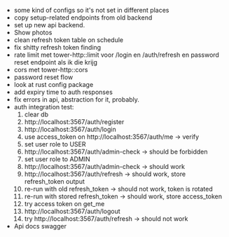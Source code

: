 * some kind of configs so it's not set in different places
* copy setup-related endpoints from old backend
* set up new api backend.
* Show photos
* clean refresh token table on schedule
* fix shitty refresh token finding
* rate limit met tower-http::limit voor /login en /auth/refresh en password reset endpoint als ik die krijg
* cors met tower-http::cors
* password reset flow
* look at rust config package
* add expiry time to auth responses
* fix errors in api, abstraction for it, probably.
* auth integration test:
  1. clear db
  2. http://localhost:3567/auth/register
  3. http://localhost:3567/auth/login
  4. use access_token on http://localhost:3567/auth/me -> verify
  5. set user role to USER
  6. http://localhost:3567/auth/admin-check -> should be forbidden
  7. set user role to ADMIN
  8. http://localhost:3567/auth/admin-check -> should work
  9. http://localhost:3567/auth/refresh -> should work, store refresh_token output
  10. re-run with old refresh_token -> should not work, token is rotated
  11. re-run with stored refresh_token -> should work, store access_token
  12. try access token on get_me
  13. http://localhost:3567/auth/logout
  14. try http://localhost:3567/auth/refresh -> should not work
* Api docs swagger